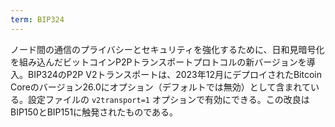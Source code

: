 ```yaml
---
term: BIP324
---
```

ノード間の通信のプライバシーとセキュリティを強化するために、日和見暗号化を組み込んだビットコインP2Pトランスポートプロトコルの新バージョンを導入。BIP324のP2P V2トランスポートは、2023年12月にデプロイされたBitcoin Coreのバージョン26.0にオプション（デフォルトでは無効）として含まれている。設定ファイルの `v2transport=1` オプションで有効にできる。この改良はBIP150とBIP151に触発されたものである。